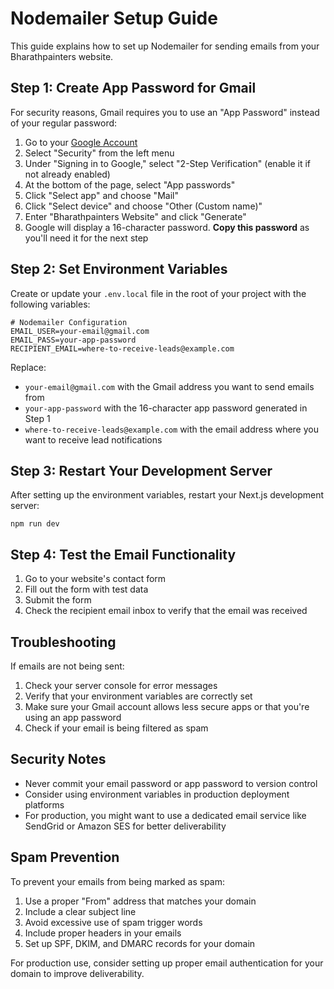# Nodemailer Setup Guide

This guide explains how to set up Nodemailer for sending emails from your Bharathpainters website.

## Step 1: Create App Password for Gmail

For security reasons, Gmail requires you to use an "App Password" instead of your regular password:

1. Go to your [Google Account](https://myaccount.google.com/)
2. Select "Security" from the left menu
3. Under "Signing in to Google," select "2-Step Verification" (enable it if not already enabled)
4. At the bottom of the page, select "App passwords"
5. Click "Select app" and choose "Mail"
6. Click "Select device" and choose "Other (Custom name)"
7. Enter "Bharathpainters Website" and click "Generate"
8. Google will display a 16-character password. **Copy this password** as you'll need it for the next step

## Step 2: Set Environment Variables

Create or update your `.env.local` file in the root of your project with the following variables:

```
# Nodemailer Configuration
EMAIL_USER=your-email@gmail.com
EMAIL_PASS=your-app-password
RECIPIENT_EMAIL=where-to-receive-leads@example.com
```

Replace:
- `your-email@gmail.com` with the Gmail address you want to send emails from
- `your-app-password` with the 16-character app password generated in Step 1
- `where-to-receive-leads@example.com` with the email address where you want to receive lead notifications

## Step 3: Restart Your Development Server

After setting up the environment variables, restart your Next.js development server:

```
npm run dev
```

## Step 4: Test the Email Functionality

1. Go to your website's contact form
2. Fill out the form with test data
3. Submit the form
4. Check the recipient email inbox to verify that the email was received

## Troubleshooting

If emails are not being sent:

1. Check your server console for error messages
2. Verify that your environment variables are correctly set
3. Make sure your Gmail account allows less secure apps or that you're using an app password
4. Check if your email is being filtered as spam

## Security Notes

- Never commit your email password or app password to version control
- Consider using environment variables in production deployment platforms
- For production, you might want to use a dedicated email service like SendGrid or Amazon SES for better deliverability

## Spam Prevention

To prevent your emails from being marked as spam:

1. Use a proper "From" address that matches your domain
2. Include a clear subject line
3. Avoid excessive use of spam trigger words
4. Include proper headers in your emails
5. Set up SPF, DKIM, and DMARC records for your domain

For production use, consider setting up proper email authentication for your domain to improve deliverability.